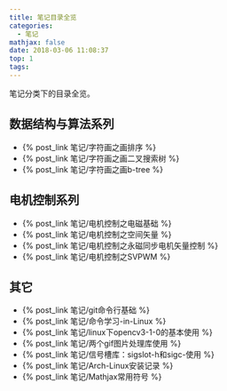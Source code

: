 ```yaml
---
title: 笔记目录全览
categories:
  - 笔记
mathjax: false
date: 2018-03-06 11:08:37
top: 1
tags:
---
```


笔记分类下的目录全览。

<!-- more -->

## 数据结构与算法系列

 - {% post_link 笔记/字符画之画排序 %}
 - {% post_link 笔记/字符画之画二叉搜索树 %}
 - {% post_link 笔记/字符画之画b-tree %}

## 电机控制系列

 - {% post_link 笔记/电机控制之电磁基础 %}
 - {% post_link 笔记/电机控制之空间矢量 %}
 - {% post_link 笔记/电机控制之永磁同步电机矢量控制 %}
 - {% post_link 笔记/电机控制之SVPWM %}

## 其它

 - {% post_link 笔记/git命令行基础 %}
 - {% post_link 笔记/命令学习-in-Linux %}
 - {% post_link 笔记/linux下opencv3-1-0的基本使用 %}
 - {% post_link 笔记/两个gif图片处理库使用 %}
 - {% post_link 笔记/信号槽库：sigslot-h和sigc-使用 %}
 - {% post_link 笔记/Arch-Linux安装记录 %}
 - {% post_link 笔记/Mathjax常用符号 %}

